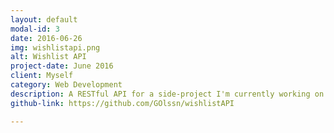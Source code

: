 ```yaml
---
layout: default
modal-id: 3
date: 2016-06-26
img: wishlistapi.png
alt: Wishlist API
project-date: June 2016
client: Myself
category: Web Development
description: A RESTful API for a side-project I'm currently working on. The project will be a web application that allows a user to create and share a wishlist. Developed using Laravel. The backend is being developed as a RESTful api because 1. I want to learn more about REST and 2. I might develop an Android application in the future.
github-link: https://github.com/GOlssn/wishlistAPI

---
```

